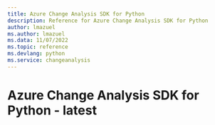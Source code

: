 ```yaml
---
title: Azure Change Analysis SDK for Python
description: Reference for Azure Change Analysis SDK for Python
author: lmazuel
ms.author: lmazuel
ms.data: 11/07/2022
ms.topic: reference
ms.devlang: python
ms.service: changeanalysis
---
```

# Azure Change Analysis SDK for Python - latest


